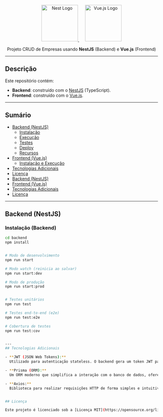 <p align="center">
  <a href="http://nestjs.com/" target="_blank">
    <img src="https://nestjs.com/img/logo-small.svg" width="120" alt="Nest Logo" />
  </a>
  &nbsp;&nbsp;&nbsp;&nbsp;
  <a href="https://vuejs.org/" target="_blank">
    <img src="https://vuejs.org/images/logo.png" width="120" alt="Vue.js Logo" />
  </a>
</p>

<p align="center">
  Projeto CRUD de Empresas usando <strong>NestJS</strong> (Backend) e <strong>Vue.js</strong> (Frontend)
</p>

---

## Descrição

Este repositório contém:
- **Backend**: construído com o [NestJS](https://github.com/nestjs/nest) (TypeScript).
- **Frontend**: construído com o [Vue.js](https://vuejs.org/).

---

## Sumário

- [Backend (NestJS)](#backend-nestjs)
  - [Instalação](#instalação-backend)
  - [Execução](#execução-backend)
  - [Testes](#testes-backend)
  - [Deploy](#deploy-backend)
  - [Recursos](#recursos-backend)
- [Frontend (Vue.js)](#frontend-vuejs)
  - [Instalação e Execução](#instalação-e-execução-frontend)
- [Tecnologias Adicionais](#tecnologias-adicionais)
- [Licença](#licença)
- [Backend (NestJS)](#backend-nestjs)
- [Frontend (Vue.js)](#frontend-vuejs)
- [Tecnologias Adicionais](#tecnologias-adicionais)
- [Licença](#licença)


---

## Backend (NestJS)

### Instalação (Backend)

```bash
cd backend
npm install


# Modo de desenvolvimento
npm run start

# Modo watch (reinicia ao salvar)
npm run start:dev

# Modo de produção
npm run start:prod


# Testes unitários
npm run test

# Testes end-to-end (e2e)
npm run test:e2e

# Cobertura de testes
npm run test:cov


---
## Tecnologias Adicionais

- **JWT (JSON Web Tokens):**  
  Utilizado para autenticação stateless. O backend gera um token JWT para cada usuário autenticado, permitindo validar requisições sem a necessidade de manter sessões no servidor.

- **Prisma (ORM):**  
  Um ORM moderno que simplifica a interação com o banco de dados, oferecendo tipagem estática, migrações automatizadas e facilitando as operações de CRUD.

- **Axios:**  
  Biblioteca para realizar requisições HTTP de forma simples e intuitiva, utilizada tanto no frontend quanto no backend para integrar com APIs e gerenciar a comunicação assíncrona.


## Licença

Este projeto é licenciado sob a [Licença MIT](https://opensource.org/licenses/MIT).

